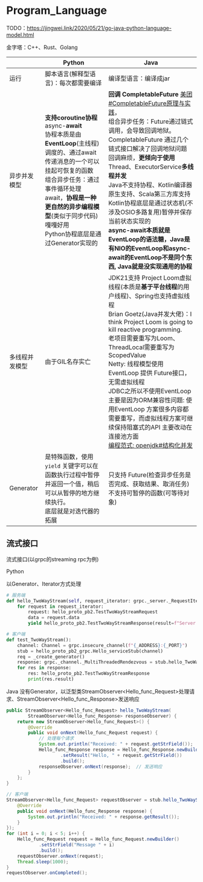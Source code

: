 # Program_Language

TODO：https://jingwei.link/2020/05/21/go-java-python-language-model.html



金字塔：C++、Rust、Golang

|                | Python                                                       | Java                                                         |
| -------------- | ------------------------------------------------------------ | ------------------------------------------------------------ |
| 运行           | 脚本语言(解释型语言)：每次都需要编译                         | 编译型语言：编译成jar                                        |
| 异步并发模型   | **支持coroutine协程**async-**await**<br />协程本质是由**EventLoop**(主线程)调度的、通过await传递消息的一个可以挂起可恢复的函数<br />组合异步任务：通过事件循环处理await，**协程是一种更自然的异步编程模型**(类似于同步代码) 嘎嘎好用<br />Python协程底层是通过Generator实现的 | **回调 CompletableFuture** [美团#CompletableFuture原理与实践](https://mp.weixin.qq.com/s/GQGidprakfticYnbVYVYGQ)，<br />组合异步任务：Future通过链式调用，会导致回调地狱。CompletableFuture 通过几个链式接口解决了回调地狱问题<br />回调麻烦，**更倾向于使用**Thread、ExecutorService**多线程并发**<br />Java不支持协程、Kotlin编译器原生支持、Scala第三方库支持<br />Kotlin协程底层是通过状态机(不涉及OSIO多路复用)暂停并保存当前状态实现的<br />**async-await本质就是EventLoop的语法糖，Java是有NIO的EventLoop和async-await的EventLoop不是同个东西, Java就是没实现通用的协程** |
| 多线程并发模型 | 由于GIL名存实亡                                              | JDK21支持 Project Loom虚拟线程(本质是**基于平台线程**的用户线程)、Spring也支持虚拟线程<br />Brian Goetz(Java并发大佬)：I think Project Loom is going to kill reactive programming.<br />老项目需要重写为Loom、ThreadLocal需要重写为ScopedValue<br />Netty: 线程模型使用EventLoop 提供 Future接口，无需虚拟线程<br />JDBC之所以不使用EventLoop 主要是因为ORM兼容性问题: 使用EventLoop 方案很多内容都需要重写，而虚拟线程方案可继续保持阻塞式的API 主要改动在连接池方面<br />[编程范式: openjdk#结构化并发](https://openjdk.org/jeps/453) |
| Generator      | 是特殊函数，使用 `yield` 关键字可以在函数执行过程中暂停并返回一个值，稍后可以从暂停的地方继续执行。<br />底层就是对迭代器的拓展 | 只支持 Future(检查异步任务是否完成、获取结果、取消任务)<br />不支持可暂停的函数(可等待对象) |



## 流式接口

流式接口(以grpc的streaming rpc为例)



Python

以Generator、Iterator方式处理

```python
# 服务端
def hello_TwoWayStream(self, request_iterator: grpc._server._RequestIterator, context: grpc._server._Context):
    for request in request_iterator:
        request: hello_proto_pb2.TestTwoWayStreamRequest
        data = request.data
        yield hello_proto_pb2.TestTwoWayStreamResponse(result=f"Server received: {data}")

# 客户端
def test_TwoWayStream():
    channel: Channel = grpc.insecure_channel(f"{_ADDRESS}:{_PORT}")
    stub = hello_proto_pb2_grpc.Hello_serviceStub(channel)
    req = _create_generator()
    response: grpc._channel._MultiThreadedRendezvous = stub.hello_TwoWayStream(req, timeout=10)
    for res in response:
        res: hello_proto_pb2.TestTwoWayStreamResponse
        print(res.result)
```

Java
没有Generator，以泛型类StreamObserver<Hello_func_Request>处理请求、StreamObserver<Hello_func_Response>发送响应

```java
public StreamObserver<Hello_func_Request> hello_TwoWayStream(
        StreamObserver<Hello_func_Response> responseObserver) {
    return new StreamObserver<Hello_func_Request>() {
        @Override
        public void onNext(Hello_func_Request request) {
            // 处理每个请求
            System.out.println("Received: " + request.getStrField());
            Hello_func_Response response = Hello_func_Response.newBuilder()
                    .setResult("Hello, " + request.getStrField())
                    .build();
            responseObserver.onNext(response);  // 发送响应
        }
    };
}

// 客户端
StreamObserver<Hello_func_Request> requestObserver = stub.hello_TwoWayStream(new StreamObserver<Hello_func_Response>() {
    @Override
    public void onNext(Hello_func_Response response) {
        System.out.println("Received: " + response.getResult());
    }
});
for (int i = 0; i < 5; i++) {
    Hello_func_Request request = Hello_func_Request.newBuilder()
            .setStrField("Message " + i)
            .build();
    requestObserver.onNext(request);
    Thread.sleep(1000);
}
requestObserver.onCompleted();
```

